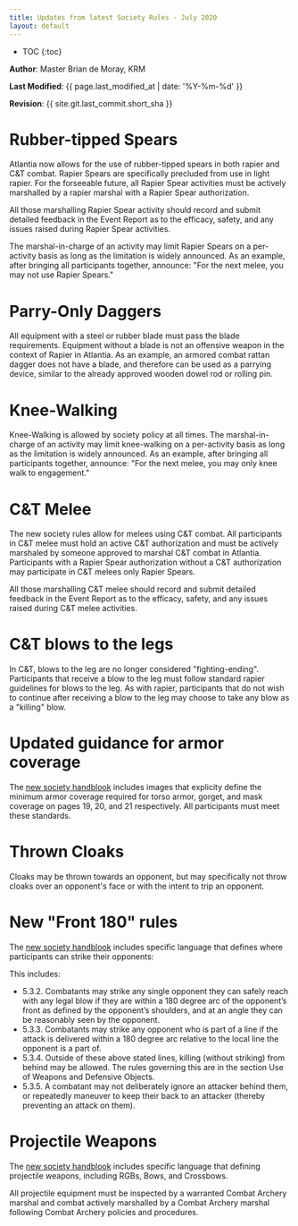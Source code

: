 ```yaml
--- 
title: Updates from latest Society Rules - July 2020
layout: default 
--- 
```

 
* TOC 
{:toc} 
 
**Author**: Master Brian de Moray, KRM 
 
**Last Modified**: {{ page.last_modified_at | date: '%Y-%m-%d' }}
 
**Revision**: {{ site.git.last_commit.short_sha }}

# Rubber-tipped Spears

Atlantia now allows for the use of rubber-tipped spears in both rapier and C&T combat.  Rapier Spears are specifically precluded from use in light rapier.  For the forseeable future, all Rapier Spear activities must be actively marshalled by a rapier marshal with a Rapier Spear authorization.

All those marshalling Rapier Spear activity should record and submit detailed feedback in the Event Report as to the efficacy, safety, and any issues raised during Rapier Spear activities.

The marshal-in-charge of an activity may limit Rapier Spears on a per-activity basis as long as the limitation is widely announced.  As an example, after bringing all participants together, announce: "For the next melee, you may not use Rapier Spears."

# Parry-Only Daggers

All equipment with a steel or rubber blade must pass the blade requirements.  Equipment without a blade is not an offensive weapon in the context of Rapier in Atlantia.  As an example, an armored combat rattan dagger does not have a blade, and therefore can be used as a parrying device, similar to the already approved wooden dowel rod or rolling pin.

# Knee-Walking

Knee-Walking is allowed by society policy at all times.  The marshal-in-charge of an activity may limit knee-walking on a per-activity basis as long as the limitation is widely announced.  As an example, after bringing all participants together, announce: "For the next melee, you may only knee walk to engagement."

# C&T Melee

The new society rules allow for melees using C&T combat.  All participants in C&T melee must hold an active C&T authorization and must be actively marshaled by someone approved to marshal C&T combat in Atlantia.  Participants with a Rapier Spear authorization without a C&T authorization may participate in C&T melees only Rapier Spears.  

All those marshalling C&T melee should record and submit detailed feedback in the Event Report as to the efficacy, safety, and any issues raised during C&T melee activities.

# C&T blows to the legs

In C&T, blows to the leg are no longer considered "fighting-ending".  Participants that receive a blow to the leg must follow standard rapier guidelines for blows to the leg.  As with rapier, participants that do not wish to continue after receiving a blow to the leg may choose to take any blow as a "killing" blow.

# Updated guidance for armor coverage

The [new society handblook](https://www.sca.org/wp-content/uploads/2020/04/FencingMarshalsHandbookApril2020.pdf) includes images that explicity define the minimum armor coverage required for torso armor, gorget, and mask coverage on pages 19, 20, and 21 respectively.  All participants must meet these standards.

# Thrown Cloaks

Cloaks may be thrown towards an opponent, but may specifically not throw cloaks over an opponent's face or with the intent to trip an opponent.  

# New "Front 180" rules

The [new society handblook](https://www.sca.org/wp-content/uploads/2020/04/FencingMarshalsHandbookApril2020.pdf) includes specific language that defines where participants can strike their opponents:

This includes:
* 5.3.2. Combatants may strike any single opponent they can safely reach with any legal blow if they are within a 180 degree arc of the opponent’s front as defined by the opponent’s shoulders, and at an angle they can be reasonably seen by the opponent.
* 5.3.3. Combatants may strike any opponent who is part of a line if the attack is delivered within a 180 degree arc relative to the local line the opponent is a part of.
* 5.3.4. Outside of these above stated lines, killing (without striking) from behind may be allowed. The rules governing this are in the section Use of Weapons and Defensive Objects.
* 5.3.5. A combatant may not deliberately ignore an attacker behind them, or repeatedly maneuver to keep their back to an attacker (thereby preventing an attack on them).

# Projectile Weapons

The [new society handblook](https://www.sca.org/wp-content/uploads/2020/04/FencingMarshalsHandbookApril2020.pdf) includes specific language that defining projectile weapons, including RGBs, Bows, and Crossbows.

All projectile equipment must be inspected by a warranted Combat Archery marshal and combat actively marshalled by a Combat Archery marshal following Combat Archery policies and procedures.

